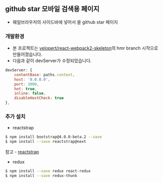 ## github star 모바일 검색용 페이지 

- 웨일브라우저의 사이드바에 넣어서 쓸 github star 페이지

### 개발환경
- 본 프로젝트는 [velopert/react-webpack2-skeleton](https://github.com/velopert/react-webpack2-skeleton)의 hmr branch 시작으로 만들어졌습니다.
- 다음과 같이 devServer가 수정되었습니다.
```js
devServer: {
    contentBase: paths.context,
    host: '0.0.0.0',
    port: 3000,
    hot: true,
    inline: false,
    disableHostCheck: true
},
```

### 추가 설치
- reactstrap
```bash
$ npm install bootstrap@4.0.0-beta.2 --save
$ npm install --save reactstrap@next
```
참고 - [reactstrap](https://reactstrap.github.io/)
- redux
```bash
$ npm install --save redux react-redux
$ npm install --save redux-thunk
```
